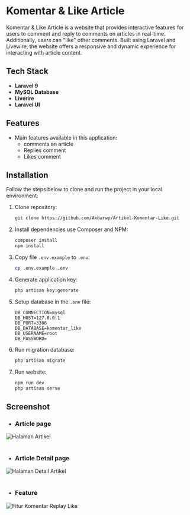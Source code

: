 # Komentar & Like Article

Komentar & Like Article is a website that provides interactive features for users to comment and reply to comments on articles in real-time. Additionally, users can "like" other comments. Built using Laravel and Livewire, the website offers a responsive and dynamic experience for interacting with article content.

## Tech Stack

- **Laravel 9**
- **MySQL Database**
- **Liverire**
- **Laravel UI**

## Features

- Main features available in this application:
  - comments an article
  - Replies comment
  - Likes comment

## Installation

Follow the steps below to clone and run the project in your local environment:

1. Clone repository:

    ```bash
    git clone https://github.com/Akbarwp/Artikel-Komentar-Like.git
    ```

2. Install dependencies use Composer and NPM:

    ```bash
    composer install
    npm install
    ```

3. Copy file `.env.example` to `.env`:

    ```bash
    cp .env.example .env
    ```

4. Generate application key:

    ```bash
    php artisan key:generate
    ```

5. Setup database in the `.env` file:

    ```plaintext
    DB_CONNECTION=mysql
    DB_HOST=127.0.0.1
    DB_PORT=3306
    DB_DATABASE=komentar_like
    DB_USERNAME=root
    DB_PASSWORD=
    ```

6. Run migration database:

    ```bash
    php artisan migrate
    ```

7. Run website:

    ```bash
    npm run dev
    php artisan serve
    ```

## Screenshot

- ### **Article page**

<img src="https://github.com/user-attachments/assets/229ea01d-7066-4695-9968-b1bc1c038ed7" alt="Halaman Artikel" width="" />
<br><br>

- ### **Article Detail page**

<img src="https://github.com/user-attachments/assets/01fe9ee9-0710-436a-a7c0-7ea73dbc832e" alt="Halaman Detail Artikel" width="" />
<br><br>

- ### **Feature**

<img src="https://github.com/user-attachments/assets/bd04f5e0-fdf1-4c91-93c3-582c4a9b66c3" alt="Fitur Komentar Replay Like" width="" />
<br><br>
